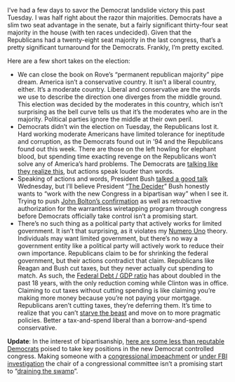 I’ve had a few days to savor the Democrat landslide victory this past
Tuesday. I was half right about the razor thin majorities. Democrats
have a slim two seat advantage in the senate, but a fairly significant
thirty-four seat majority in the house (with ten races undecided). Given
that the Republicans had a twenty-eight seat majority in the last
congress, that’s a pretty significant turnaround for the Democrats.
Frankly, I’m pretty excited.

Here are a few short takes on the election:

-   We can close the book on Rove’s “permanent republican majority” pipe
    dream. America isn’t a conservative country. It isn’t a liberal
    country, either. It’s a moderate country. Liberal and conservative
    are the words we use to describe the direction one diverges from the
    middle ground. This election was decided by the moderates in this
    country, which isn’t surprising as the bell curve tells us that it’s
    the moderates who are in the majority. Political parties ignore the
    middle at their own peril.
-   Democrats didn’t win the election on Tuesday, the Republicans lost
    it. Hard working moderate Americans have limited tolerance for
    ineptitude and corruption, as the Democrats found out in ’94 and the
    Republicans found out this week. There are those on the left howling
    for elephant blood, but spending time exacting revenge on the
    Republicans won’t solve any of America’s hard problems. The
    Democrats are [talking like they realize
    this](http://www.nytimes.com/cq/2006/11/08/cq_1916.html?adxnnl=1&adxnnlx=1163144214-/6a4nq4LqOgJNehwFIBMbw),
    but actions speak louder than words.
-   Speaking of actions and words, President Bush [talked a good
    talk](http://www.whitehouse.gov/news/releases/2006/11/20061108-2.html)
    Wednesday, but I’ll believe President “[The
    Decider](http://en.wikipedia.org/wiki/Bushism)” Bush honestly wants
    to “work with the new Congress in a bipartisan way” when I see it.
    Trying to push [John Bolton’s
    confirmation](http://www.cnn.com/2006/POLITICS/11/09/bolton.congress/index.html)
    as well as retroactive authorization for the warrantless wiretapping
    program through congress before Democrats officially take control
    isn’t a promising start.
-   There’s no such thing as a political party that actively works for
    limited government. It isn’t that surprising, as it violates my
    [Numero
    Uno](http://devhawk.net/2006/10/03/numero-uno-theory-of-sociology/)
    theory. Individuals may want limited government, but there’s no way
    a government entity like a political party will actively work to
    reduce their own importance. Republicans claim to be for shrinking
    the federal government, but their actions contradict that claim.
    Republicans like Reagan and Bush cut taxes, but they never actually
    cut spending to match. As such, the [Federal Debt / GDP
    ratio](http://photos1.blogger.com/blogger/7794/428/1600/a1.28.jpg)
    has about doubled in the past 18 years, with the only reduction
    coming while Clinton was in office. Claiming to cut taxes without
    cutting spending is like claiming you’re making more money because
    you’re not paying your mortgage. Republicans aren’t cutting taxes,
    they’re deferring them. It’s time to realize that you can’t [starve
    the beast](http://en.wikipedia.org/wiki/Starve_the_beast) and move
    on to more pragmatic policies. Better a tax-and-spend liberal than a
    borrow-and-spend conservative.

**Update**: In the interest of bipartisanship, [here are some less than
reputable Democrats](http://www.tpmmuckraker.com/archives/001981.php)
poised to take key positions in the new Democrat controlled congress.
Making someone with a [congressional
impeachment](http://www.washingtonpost.com/wp-srv/politics/campaigns/junkie/links/hastings102189.htm)
or [under FBI
investigation](http://www.tpmmuckraker.com/archives/000502.php) the
chair of a congressional committee isn’t a promising start to “[draining
the
swamp](http://www.washingtonpost.com/wp-dyn/content/article/2006/10/06/AR2006100600602.html)”.
